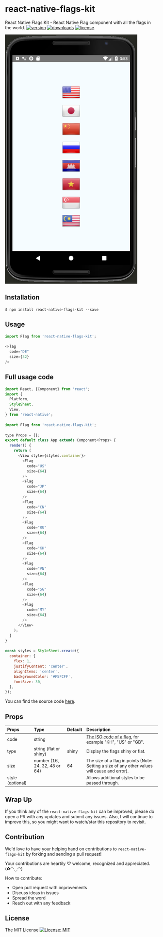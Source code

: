 # react-native-flags-kit

React Native Flags Kit - React Native Flag component with all the flags in the world. [![version](https://img.shields.io/npm/v/react-native-flags-kit.svg?style=flat-square)](https://www.npmjs.com/package/react-native-flags-kit) [![downloads](https://img.shields.io/npm/dm/react-native-flags-kit.svg?style=flat-square)](https://www.npmjs.com/package/react-native-flags-kit) [![license](https://img.shields.io/github/license/mashape/apistatus.svg?style=flat-square)](http://opensource.org/licenses/MIT).

![react-native-custom-keyboard-kit](./react-native-flags-kit.png)

## Installation

`$ npm install react-native-flags-kit --save`

## Usage

```javascript
import Flag from 'react-native-flags-kit';

<Flag
  code="DE"
  size={32}
/>
```

## Full usage code

```javascript
import React, {Component} from 'react';
import {
  Platform,
  StyleSheet,
  View,
} from 'react-native';

import Flag from 'react-native-flags-kit';

type Props = {};
export default class App extends Component<Props> {
  render() {
    return (
      <View style={styles.container}>
        <Flag
          code="US"
          size={64}
        />
        <Flag
          code="JP"
          size={64}
        />
        <Flag
          code="CN"
          size={64}
        />
        <Flag
          code="RU"
          size={64}
        />
        <Flag
          code="KH"
          size={64}
        />
        <Flag
          code="VN"
          size={64}
        />
        <Flag
          code="SG"
          size={64}
        />
        <Flag
          code="MY"
          size={64}
        />
      </View>
    );
  }
}

const styles = StyleSheet.create({
  container: {
    flex: 1,
    justifyContent: 'center',
    alignItems: 'center',
    backgroundColor: '#F5FCFF',
    fontSize: 30,
  },
});
```

You can find the source code [here](./examples/FlagsKitBasic).

## Props

| Props | Type | Default | Description |
|:----------|:----------|:----------|:----------|
| code | string | | [The ISO code of a flag](https://www.translatorscafe.com/cafe/ISO-3166-Country-Codes.htm), for example "KH", "US" or "GB". |
| type | string (flat or shiny) | shiny | Display the flags shiny or flat. |
| size | number (16, 24, 32, 48 or 64) | 64 | The size of a flag in points (Note: Setting a size of any other values will cause and error). |
| style (optional) |  |  | Allows additional styles to be passed through. |

## Wrap Up

If you think any of the `react-native-flags-kit` can be improved, please do open a PR with any updates and submit any issues. Also, I will continue to improve this, so you might want to watch/star this repository to revisit.

## Contribution

We'd love to have your helping hand on contributions to `react-native-flags-kit` by forking and sending a pull request!

Your contributions are heartily ♡ welcome, recognized and appreciated. (✿◠‿◠)

How to contribute:

- Open pull request with improvements
- Discuss ideas in issues
- Spread the word
- Reach out with any feedback

## License

The MIT License [![License: MIT](https://img.shields.io/badge/License-MIT-yellow.svg)](https://opensource.org/licenses/MIT)
